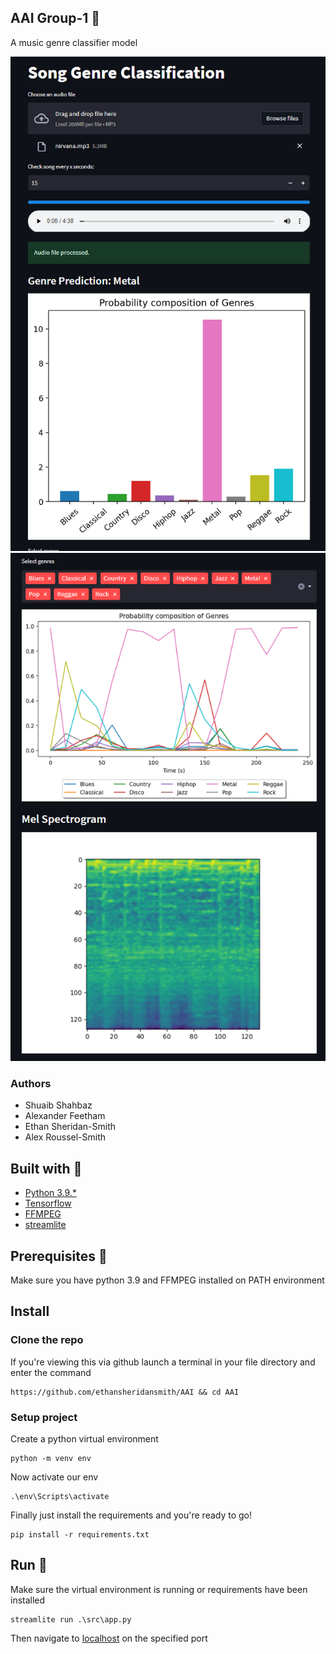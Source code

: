 ## AAI Group-1 🤖

A music genre classifier model

![front end one](./img/front-end-1.png?raw=true "Front end one")
![front end two](./img/front-end-2.png?raw=true "Front end two")

### Authors

* Shuaib Shahbaz
* Alexander Feetham
* Ethan Sheridan-Smith
* Alex Roussel-Smith

## Built with 🔨

* [Python 3.9.*](https://www.python.org/downloads/release/python-3916/)
* [Tensorflow](https://www.tensorflow.org/)
* [FFMPEG](https://ffmpeg.org/)
* [streamlite](https://streamlit.io/)

## Prerequisites 🔧
Make sure you have python 3.9 and FFMPEG installed on PATH environment

## Install
### Clone the repo
If you're viewing this via github launch a terminal in your file directory and enter the command
```
https://github.com/ethansheridansmith/AAI && cd AAI
```
### Setup project
Create a python virtual environment
```
python -m venv env
```
Now activate our env
```
.\env\Scripts\activate
```
Finally just install the requirements and you're ready to go!
```
pip install -r requirements.txt
```

## Run 🚀
Make sure the virtual environment is running or requirements have been installed
```
streamlite run .\src\app.py
```
Then navigate to [localhost](http://localhost:8501/) on the specified port